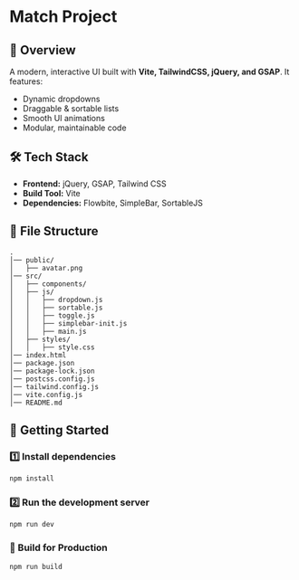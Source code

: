 # Match Project

## 🚀 Overview
A modern, interactive UI built with **Vite, TailwindCSS, jQuery, and GSAP**. It features:
- Dynamic dropdowns
- Draggable & sortable lists
- Smooth UI animations
- Modular, maintainable code

## 🛠️ Tech Stack
- **Frontend:** jQuery, GSAP, Tailwind CSS
- **Build Tool:** Vite
- **Dependencies:** Flowbite, SimpleBar, SortableJS

## 📂 File Structure
    .
    │── public/
    │   ├── avatar.png
    │── src/
    │   ├── components/
    │   ├── js/
    │   │   ├── dropdown.js
    │   │   ├── sortable.js
    │   │   ├── toggle.js
    │   │   ├── simplebar-init.js
    │   │   ├── main.js
    │   ├── styles/ 
    │   │   ├── style.css
    │── index.html
    │── package.json
    │── package-lock.json
    │── postcss.config.js
    │── tailwind.config.js
    │── vite.config.js
    │── README.md 

## 🚀 Getting Started
### 1️⃣ Install dependencies
```sh
npm install
```

### 2️⃣ Run the development server
```sh
npm run dev
```

### 🔧 Build for Production
```sh
npm run build
```